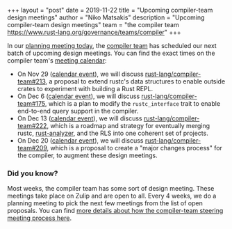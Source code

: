+++
layout = "post"
date = 2019-11-22
title = "Upcoming compiler-team design meetings"
author = "Niko Matsakis"
description = "Upcoming compiler-team design meetings"
team = "the compiler team <https://www.rust-lang.org/governance/teams/compiler>"
+++

In our [planning meeting today], the [compiler team] has scheduled our
next batch of upcoming design meetings. You can find the exact times
on the compiler team's [meeting calendar]:

* On Nov 29 ([calendar event][ce1]), we will discuss
  [rust-lang/compiler-team#213], a proposal to extend rustc's data
  structures to enable outside crates to experiment with building a
  Rust REPL.
* On Dec 6 ([calendar event][ce2]), we will discuss
  [rust-lang/compiler-team#175], which is a plan to modify the
  `rustc_interface` trait to enable end-to-end query support in the
  compiler.
* On Dec 13 ([calendar event][ce3]), we will discuss
  [rust-lang/compiler-team#222], which is a roadmap and strategy for
  eventually merging rustc, [rust-analyzer], and the RLS into one
  coherent set of projects.
* On Dec 20 ([calendar event][ce4]), we will discuss
  [rust-lang/compiler-team#209], which is a proposal to create a
  "major changes process" for the compiler, to augment these design
  meetings.

[rust-analyzer]: https://github.com/rust-analyzer/rust-analyzer/
[ce1]: https://calendar.google.com/event?action=TEMPLATE&tmeid=MjM3aGsxdXY0dHBybXBxZ3ZxOGp1ZjdicjEgNnU1cnJ0Y2U2bHJ0djA3cGZpM2RhbWdqdXNAZw&tmsrc=6u5rrtce6lrtv07pfi3damgjus%40group.calendar.google.com
[ce2]: https://calendar.google.com/event?action=TEMPLATE&tmeid=MTByaTZsZG1pZGI1Y2RqdGZ1cHV2djNncTEgNnU1cnJ0Y2U2bHJ0djA3cGZpM2RhbWdqdXNAZw&tmsrc=6u5rrtce6lrtv07pfi3damgjus%40group.calendar.google.com
[ce3]: https://calendar.google.com/event?action=TEMPLATE&tmeid=MGxrb2p2cG9lNGFnYTIybWVtcGRoZzdjdmogNnU1cnJ0Y2U2bHJ0djA3cGZpM2RhbWdqdXNAZw&tmsrc=6u5rrtce6lrtv07pfi3damgjus%40group.calendar.google.com
[ce4]: https://calendar.google.com/event?action=TEMPLATE&tmeid=MW12ZWI4NW9zZ2s2dHRkbW5wbjdjMG43Zm8gNnU1cnJ0Y2U2bHJ0djA3cGZpM2RhbWdqdXNAZw&tmsrc=6u5rrtce6lrtv07pfi3damgjus%40group.calendar.google.com
[rust-lang/compiler-team#213]: https://github.com/rust-lang/compiler-team/issues/213
[rust-lang/compiler-team#175]: https://github.com/rust-lang/compiler-team/issues/175
[rust-lang/compiler-team#222]: https://github.com/rust-lang/compiler-team/issues/222
[rust-lang/compiler-team#209]: https://github.com/rust-lang/compiler-team/issues/209

### Did you know?

Most weeks, the compiler team has some sort of design meeting. These
meetings take place on Zulip and are open to all. Every 4 weeks, we do
a planning meeting to pick the next few meetings from the list of open
proposals. You can find [more details about how the compiler-team
steering meeting process here][details].

[details]: https://rust-lang.github.io/compiler-team/about/steering-meeting/
[meeting calendar]: https://rust-lang.github.io/compiler-team/#meeting-calendar
[planning meeting today]: https://zulip-archive.rust-lang.org/131828tcompiler/03407planningmeeting20191122.html
[compiler team]: https://www.rust-lang.org/governance/teams/compiler
